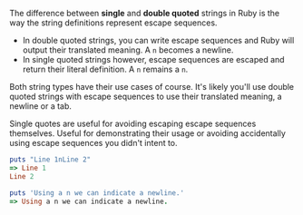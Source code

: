 The difference between **single** and **double quoted** strings in Ruby is the way the string definitions represent escape sequences.

* In double quoted strings, you can write escape sequences and Ruby will output their translated meaning. A `n` becomes a newline.
* In single quoted strings however, escape sequences are escaped and return their literal definition. A `n` remains a `n`.

Both string types have their use cases of course. It's likely you'll use double quoted strings with escape sequences to use their translated meaning, a newline or a tab.

Single quotes are useful for avoiding escaping escape sequences themselves. Useful for demonstrating their usage or avoiding accidentally using escape sequences you didn't intent to.

```ruby
puts "Line 1nLine 2"
=> Line 1
Line 2

puts 'Using a n we can indicate a newline.'
=> Using a n we can indicate a newline.
```
